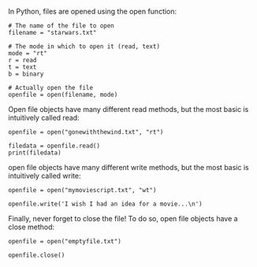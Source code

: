 In Python, files are opened using the open function:
  
	# The name of the file to open
	filename = "starwars.txt"

	# The mode in which to open it (read, text)
	mode = "rt"
	r = read
	t = text
	b = binary

	# Actually open the file
	openfile = open(filename, mode)
	
	
Open file objects have many different read methods, but the most basic is intuitively called read:
	
	openfile = open("gonewiththewind.txt", "rt")

	filedata = openfile.read()
	print(filedata)


open file objects have many different write methods, but the most basic is intuitively called write:

	openfile = open("mymoviescript.txt", "wt")

	openfile.write('I wish I had an idea for a movie...\n')
	
	
Finally, never forget to close the file! To do so, open file objects have a close method:

	openfile = open("emptyfile.txt")

	openfile.close()
	
